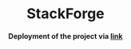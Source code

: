 <h1 align="center">StackForge</h1>
<h4 align="center">
  Deployment of the project via
  <a target="_blank" href="https://stackforge.netlify.com">
    link</a>
</h4>
